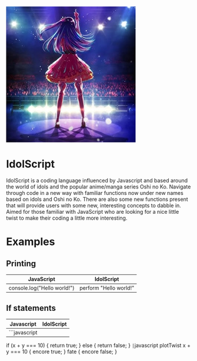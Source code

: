 ![Alt text](doc/logo.png)

# IdolScript

IdolScript is a coding language influenced by Javascript and based around the world of idols and the popular anime/manga series Oshi no Ko. Navigate through code in a new way with familiar functions now under new names based on idols and Oshi no Ko. There are also some new functions present that will provide users with some new, interesting concepts to dabble in. Aimed for those familiar with JavaScript who are looking for a nice little twist to make their coding a little more interesting.

# Examples

## Printing ##

| JavaScript                          | IdolScript                 |
|-------------------------------------|-----------------------------|
| console.log("Hello world!")        | perform "Hello world!"      |

## If statements ##

| Javascript | IdolScript |
|-------|-------|
| ```javascript
if (x + y === 10) {
  return true;
} else {
  return false;
}
``` | ```javascript
plotTwist x + y === 10 {
  encore true;
} fate {
  encore false;
}
``` |



